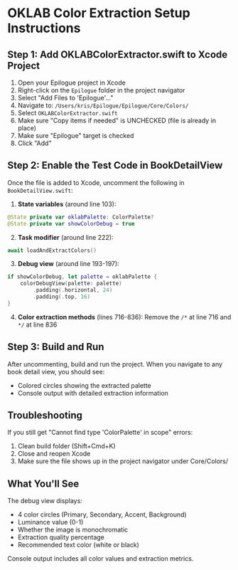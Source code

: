 # OKLAB Color Extraction Setup Instructions

## Step 1: Add OKLABColorExtractor.swift to Xcode Project

1. Open your Epilogue project in Xcode
2. Right-click on the `Epilogue` folder in the project navigator
3. Select "Add Files to 'Epilogue'..."
4. Navigate to: `/Users/kris/Epilogue/Epilogue/Core/Colors/`
5. Select `OKLABColorExtractor.swift`
6. Make sure "Copy items if needed" is UNCHECKED (file is already in place)
7. Make sure "Epilogue" target is checked
8. Click "Add"

## Step 2: Enable the Test Code in BookDetailView

Once the file is added to Xcode, uncomment the following in `BookDetailView.swift`:

1. **State variables** (around line 103):
```swift
@State private var oklabPalette: ColorPalette?
@State private var showColorDebug = true
```

2. **Task modifier** (around line 222):
```swift
await loadAndExtractColors()
```

3. **Debug view** (around line 193-197):
```swift
if showColorDebug, let palette = oklabPalette {
    colorDebugView(palette: palette)
        .padding(.horizontal, 24)
        .padding(.top, 16)
}
```

4. **Color extraction methods** (lines 716-836):
Remove the `/*` at line 716 and `*/` at line 836

## Step 3: Build and Run

After uncommenting, build and run the project. When you navigate to any book detail view, you should see:
- Colored circles showing the extracted palette
- Console output with detailed extraction information

## Troubleshooting

If you still get "Cannot find type 'ColorPalette' in scope" errors:
1. Clean build folder (Shift+Cmd+K)
2. Close and reopen Xcode
3. Make sure the file shows up in the project navigator under Core/Colors/

## What You'll See

The debug view displays:
- 4 color circles (Primary, Secondary, Accent, Background)
- Luminance value (0-1)
- Whether the image is monochromatic
- Extraction quality percentage
- Recommended text color (white or black)

Console output includes all color values and extraction metrics.